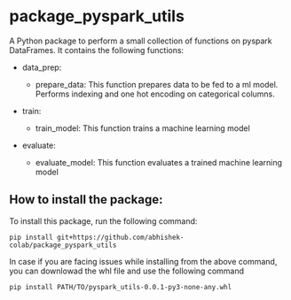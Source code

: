 # package_pyspark_utils

A Python package to perform a small collection of functions on pyspark DataFrames. It contains the following functions:

- data_prep:
  - prepare_data: This function prepares data to be fed to a ml model. Performs indexing and one hot encoding on categorical columns.

- train:
  - train_model: This function trains a machine learning model
 
- evaluate:
  - evaluate_model: This function evaluates a trained machine learning model

## How to install the package:
To install this package, run the following command:
```
pip install git+https://github.com/abhishek-colab/package_pyspark_utils
```
In case if you are facing issues while installing from the above command, you can downlowad the whl file and use the following command
```
pip install PATH/TO/pyspark_utils-0.0.1-py3-none-any.whl
```
